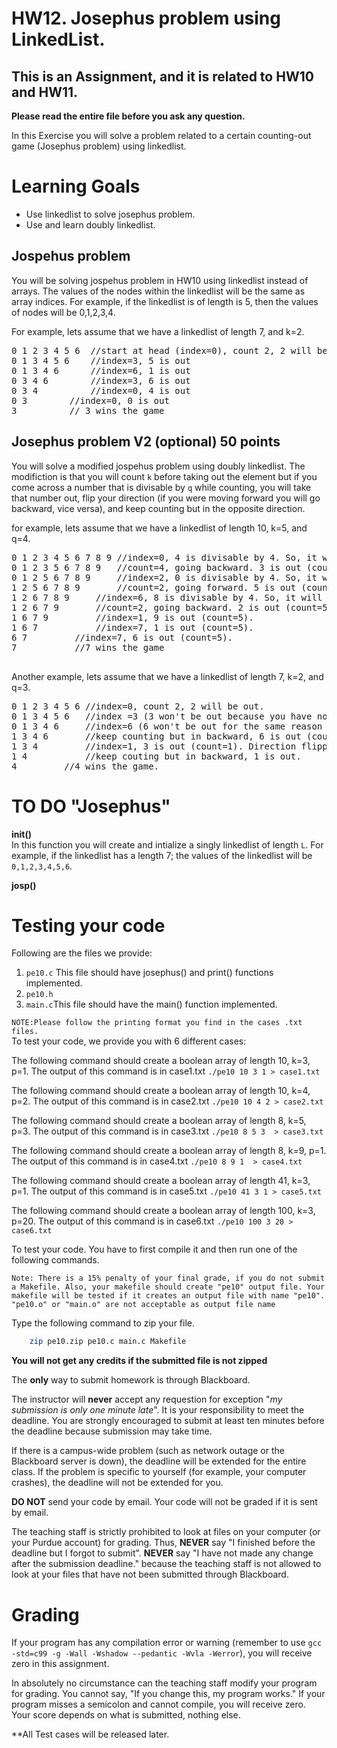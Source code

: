 # HW12. Josephus problem using LinkedList.
## This is an Assignment, and it is related to HW10 and HW11.

<strong>Please read the entire file before you ask any question.</strong><br>

In this Exercise you will solve a problem related to a certain counting-out game (Josephus problem) using linkedlist.

# Learning Goals
* Use linkedlist to solve josephus problem.
* Use and learn doubly linkedlist.

## Jospehus problem
You will be solving jospehus problem in HW10 using linkedlist instead of arrays. The values of the nodes within the linkedlist will be the same as array indices. For example, if the linkedlist is of length is 5, then the values of nodes will be 0,1,2,3,4.

For example, lets assume that we have a linkedlist of length 7, and k=2.

<pre>
0 1 2 3 4 5 6  //start at head (index=0), count 2, 2 will be out.
0 1 3 4 5 6    //index=3, 5 is out
0 1 3 4 6      //index=6, 1 is out
0 3 4 6	       //index=3, 6 is out
0 3 4	       //index=0, 4 is out
0 3	       //index=0, 0 is out
3	       // 3 wins the game
</pre>


## Josephus problem V2 (optional) 50 points
You will solve a modified jospehus problem using doubly linkedlist. The modifiction is that you will count `k` before taking out the  element but if you come across a number that is divisable by `q` while counting, you will take that number out, flip your direction (if you were moving forward you will go backward, vice versa), and keep counting but in the opposite direction.

for example, lets assume that we have a linkedlist of length 10, k=5, and q=4.

<pre>
0 1 2 3 4 5 6 7 8 9 //index=0, 4 is divisable by 4. So, it will be out (count=4),direction flipped.
0 1 2 3 5 6 7 8 9   //count=4, going backward. 3 is out (count=5).
0 1 2 5 6 7 8 9     //index=2, 0 is divisable by 4. So, it will be out (count=2), direction flipped.
1 2 5 6 7 8 9	    //count=2, going forward. 5 is out (count=5)
1 2 6 7 8 9	    //index=6, 8 is divisable by 4. So, it will be out (count=2), direction flipped.
1 2 6 7 9	    //count=2, going backward. 2 is out (count=5)
1 6 7 9		    //index=1, 9 is out (count=5).
1 6 7		    //index=7, 1 is out (count=5).
6 7		    //index=7, 6 is out (count=5).
7		    //7 wins the game

</pre>

Another example, lets assume that we have a linkedlist of length 7, k=2, and q=3.

<pre>
0 1 2 3 4 5 6 //index=0, count 2, 2 will be out.
0 1 3 4 5 6   //index =3 (3 won't be out because you have not reached it while counting), 5 is out.
0 1 3 4 6     //index=6 (6 won't be out for the same reason as 3), 0 is divisable by 3 (count=1). Direction flipped.
1 3 4 6       //keep counting but in backward, 6 is out (count=2), also 6 is divisable by 3. Direction flipped.
1 3 4	      //index=1, 3 is out (count=1). Direction flipped.
1 4 	      //keep couting but in backward, 1 is out.
4	      //4 wins the game.
</pre>





# TO DO "Josephus"
<strong>init()</strong> </br>
In this function you will create and intialize a singly linkedlist of length `L`. For example, if the linkedlist has a length 7; the values of the linkedlist will be `0,1,2,3,4,5,6`.<br>

<strong>josp()</strong>  </br>


# Testing your code
Following are the files we provide:
1. `pe10.c` This file should have josephus() and print() functions implemented.
2. `pe10.h` 
3. `main.c`This file should have the main() function implemented.

`NOTE:Please follow the printing format you find in the cases .txt files.`<br>
To test your code, we provide you with 6 different cases:<br>

The following command should create a boolean array of length 10, k=3, p=1. The output of this command is in case1.txt
`./pe10 10 3 1 > case1.txt`<br>

The following command should create a boolean array of length 10, k=4, p=2. The output of this command is in case2.txt
`./pe10 10 4 2 > case2.txt`<br>

The following command should create a boolean array of length 8, k=5, p=3. The output of this command is in case3.txt
`./pe10 8 5 3  > case3.txt`<br>

The following command should create a boolean array of length 8, k=9, p=1. The output of this command is in case4.txt
`./pe10 8 9 1  > case4.txt`<br>

The following command should create a boolean array of length 41, k=3, p=1. The output of this command is in case5.txt
`./pe10 41 3 1 > case5.txt`<br>

The following command should create a boolean array of length 100, k=3, p=20. The output of this command is in case6.txt
`./pe10 100 3 20 > case6.txt`<br>


To test your code. You have to first compile it and then run one of the following commands. <br>

`Note: There is a 15% penalty of your final grade, if you do not submit a Makefile. Also, your makefile should create "pe10" output file. Your makefile will be tested if it creates an output file with name "pe10". "pe10.o" or "main.o" are not acceptable as output file name`

Type the following command to zip your file.
```bash
	zip pe10.zip pe10.c main.c Makefile
```
<strong>You will not get any credits if the submitted file is not zipped</strong>

The **only** way to submit homework is through Blackboard.

The instructor will **never** accept any requestion for exception "*my
submission is only one minute late*".  It is your responsibility to
meet the deadline.  You are strongly encouraged to submit at least ten
minutes before the deadline because submission may take time.

If there is a campus-wide problem (such as network outage or the
Blackboard server is down), the deadline will be extended for the
entire class. If the problem is specific to yourself (for example,
your computer crashes), the deadline will not be extended for
you.

**DO NOT** send your code by email. Your code will not be graded
  if it is sent by email.

The teaching staff is strictly prohibited to look at files on your
computer (or your Purdue account) for grading. Thus, **NEVER** say "I
finished before the deadline but I forgot to submit".  **NEVER** say "I have
not made any change after the submission deadline." because the
teaching staff is not allowed to look at your files that have not been
submitted through Blackboard.

# Grading
If your program has any compilation error or warning (remember to use
`gcc -std=c99 -g -Wall -Wshadow --pedantic -Wvla -Werror`), you will
receive zero in this assignment.

In absolutely no circumstance can the teaching staff modify your
program for grading.  You cannot say, "If you change this, my program
works." If your program misses a semicolon and cannot compile, you
will receive zero.  Your score depends on what is submitted, nothing
else.



**All Test cases will be released later.


